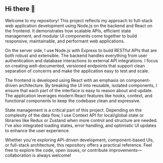 ## Hi there 👋

Welcome to my repository! This project reflects my approach to full-stack web application development using Node.js on the backend and React on the frontend. It demonstrates how scalable APIs, efficient state management, and modular UI components come together to build responsive, maintainable, and performant web applications.

On the server side, I use Node.js with Express to build RESTful APIs that are both robust and extensible. The backend handles everything from user authentication and database interactions to external API integrations. I focus on creating well-documented, versioned endpoints that support clean separation of concerns and make the application easy to test and scale.

The frontend is developed using React with an emphasis on component-driven architecture. By breaking the UI into reusable, isolated components, I ensure that each part of the interface is easy to reason about and update. The application leverages modern React features like hooks, context, and functional components to keep the codebase clean and expressive.

State management is a critical part of this project. Depending on the complexity of the data flow, I use Context API for local/global state or libraries like Redux or Zustand when more control and structure are needed. I’ve also integrated loading states, error handling, and optimistic UI updates to enhance the user experience.

Whether you're exploring API-driven development, component-based UIs, or full-stack architecture, this repository offers a practical reference. Feel free to explore the code, open issues, or contribute improvements—collaboration is always welcome!
